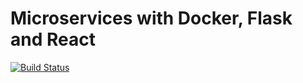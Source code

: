 # Microservices with Docker, Flask and React

[![Build Status](https://travis-ci.org/dpauk/testdriven_app.svg?branch=master)](https://travis-ci.org/dpauk/testdriven_app)